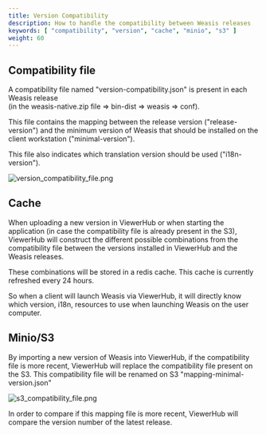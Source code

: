 ```yaml
---
title: Version Compatibility
description: How to handle the compatibility between Weasis releases
keywords: [ "compatibility", "version", "cache", "minio", "s3" ]
weight: 60
---
```


## Compatibility file

A compatibility file named "version-compatibility.json" is present in each Weasis release <br/> (in the weasis-native.zip file => bin-dist => weasis => conf).

This file contains the mapping between the release version ("release-version") and the minimum version of Weasis that should be installed on the client workstation ("minimal-version").

This file also indicates which translation version should be used ("i18n-version").

![version_compatibility_file.png](/viewer-hub/compatibility/version_compatibility_file.png)

## Cache

When uploading a new version in ViewerHub or when starting the application (in case the compatibility file is already present in the S3), ViewerHub will construct the different possible combinations from the compatibility file between the versions installed in ViewerHub and the Weasis releases.

These combinations will be stored in a redis cache. This cache is currently refreshed every 24 hours.

So when a client will launch Weasis via ViewerHub, it will directly know which version, i18n, resources to use when launching Weasis on the user computer.

## Minio/S3

By importing a new version of Weasis into ViewerHub, if the compatibility file is more recent, ViewerHub will replace the compatibility file present on the S3. This compatibility file will be renamed on S3 "mapping-minimal-version.json"

![s3_compatibility_file.png](/viewer-hub/compatibility/s3_compatibility_file.png)

In order to compare if this mapping file is more recent, ViewerHub will compare the version number of the latest release.